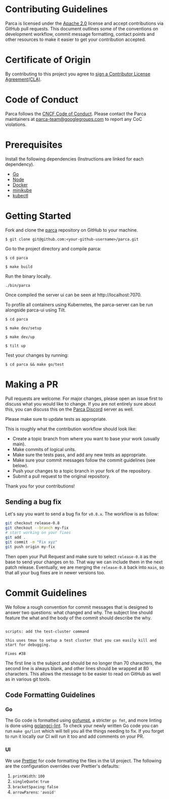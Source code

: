 # Contributing Guidelines

Parca is licensed under the [Apache 2.0](https://www.apache.org/licenses/LICENSE-2.0) license and accept contributions via GitHub pull requests. This document outlines some of the conventions on development workflow, commit message formatting, contact points and other resources to make it easier to get your contribution accepted.

# Certificate of Origin

By contributing to this project you agree to [sign a Contributor License Agreement(CLA)](https://cla-assistant.io/parca-dev/parca).

# Code of Conduct

Parca follows the [CNCF Code of Conduct](https://github.com/cncf/foundation/blob/master/code-of-conduct.md). Please contact the Parca maintainers at parca-team@googlegroups.com to report any CoC violations.
# Prerequisites

Install the following dependencies (Instructions are linked for each dependency).

- [Go](https://golang.org/doc/install)
- [Node](https://nodejs.org/en/download/)
- [Docker](https://docs.docker.com/engine/install/)
- [minikube](https://v1-18.docs.kubernetes.io/docs/tasks/tools/install-minikube/)
- [kubectl](https://v1-18.docs.kubernetes.io/docs/tasks/tools/install-kubectl/)

# Getting Started

Fork and clone the [parca](https://github.com/parca-dev/parca) repository on GitHub to your machine.

```
$ git clone git@github.com:<your-github-username>/parca.git

```

Go to the project directory and compile parca:

```
$ cd parca

$ make build
```

Run the binary locally.

```
./bin/parca
```
Once compiled the server ui can be seen at http://localhost:7070.


To profile all containers using Kubernetes, the parca-server can be run alongside parca-ui using Tilt.

```
$ cd parca

$ make dev/setup

$ make dev/up

$ tilt up
```

Test your changes by running:
```
$ cd parca && make go/test
```


<!--
TODO:
    # add Once you are done, you can close the kvm instances by using make dev/down

    #Internals
        ## Code Structure
-->

# Making a PR

Pull requests are welcome. For major changes, please open an issue first to discuss what you would like to change. If you are not entirely sure about this, you can discuss this on the [Parca Discord](https://discord.gg/ZgUpYgpzXy) server as well.

Please make sure to update tests as appropriate.

This is roughly what the contribution workflow should look like:

- Create a topic branch from where you want to base your work (usually main).
- Make commits of logical units.
- Make sure the tests pass, and add any new tests as appropriate.
- Make sure your commit messages follow the commit guidelines (see below).
- Push your changes to a topic branch in your fork of the repository.
- Submit a pull request to the original repository.

Thank you for your contributions!

## Sending a bug fix

Let's say you want to send a bug fix for `v0.8.x`. The workflow is as follow:
```bash
git checkout release-0.8
git checkout --branch my-fix
# start working on your fixes
git add .
git commit -m "Fix xyz"
git push origin my-fix
```

Then open your Pull Request and make sure to select `release-0.8` as the base to send your changes on to.
That way we can include them in the next patch release.
Eventually, we are merging the `release-0.8` back into `main`, so that all your bug fixes are in newer versions too.

# Commit Guidelines

We follow a rough convention for commit messages that is designed to answer two
questions: what changed and why. The subject line should feature the what and
the body of the commit should describe the why.

```

scripts: add the test-cluster command

this uses tmux to setup a test cluster that you can easily kill and
start for debugging.

Fixes #38

```

The first line is the subject and should be no longer than 70 characters, the second line is always blank, and other lines should be wrapped at 80 characters. This allows the message to be easier to read on GitHub as well as in various git tools.

## Code Formatting Guidelines

### Go

The Go code is formatted using [gofumpt](https://github.com/mvdan/gofumpt), a stricter `go fmt`, and more linting is done using [golangci-lint](https://golangci-lint.run/).
To check your newly written Go code you can run `make go/lint` which will tell you all the things needing to fix. If you forget to run it locally our CI will run it too and add comments on your PR.

### UI

We use [Prettier](https://prettier.io/docs/en/options.html) for code formatting the files in the UI project. The following are the configuration overrides over Prettier's defaults:

1. `printWidth`: `100`
2. `singleQuote`: `true`
3. `bracketSpacing`: `false`
4. `arrowParens`: `'avoid'`
